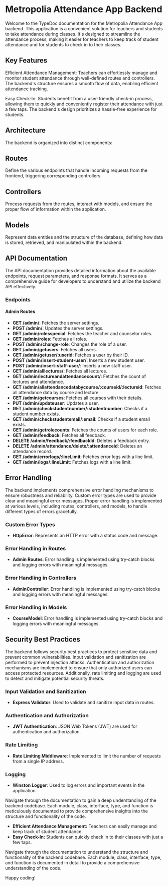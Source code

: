 # Metropolia Attendance App Backend

Welcome to the TypeDoc documentation for the Metropolia Attendance App backend. This application is a convenient solution for teachers and students to take attendance during classes. It's designed to streamline the attendance process, making it easier for teachers to keep track of student attendance and for students to check in to their classes.

## Key Features

Efficient Attendance Management: Teachers can effortlessly manage and monitor student attendance through well-defined routes and controllers. The backend's structure ensures a smooth flow of data, enabling efficient attendance tracking.

Easy Check-In: Students benefit from a user-friendly check-in process, allowing them to quickly and conveniently register their attendance with just a few taps. The backend's design prioritizes a hassle-free experience for students.

## Architecture

The backend is organized into distinct components:

## Routes
Define the various endpoints that handle incoming requests from the frontend, triggering corresponding controllers.

## Controllers
Process requests from the routes, interact with models, and ensure the proper flow of information within the application.

## Models
Represent data entities and the structure of the database, defining how data is stored, retrieved, and manipulated within the backend.

## API Documentation

The API documentation provides detailed information about the available endpoints, request parameters, and response formats. It serves as a comprehensive guide for developers to understand and utilize the backend API effectively.

### Endpoints

#### Admin Routes

- **GET /admin/**: Fetches the server settings.
- **POST /admin/**: Updates the server settings.
- **GET /admin/rolesspecial**: Fetches the teacher and counselor roles.
- **GET /admin/roles**: Fetches all roles.
- **POST /admin/change-role**: Changes the role of a user.
- **GET /admin/getusers**: Fetches all users.
- **GET /admin/getuser/:userid**: Fetches a user by their ID.
- **POST /admin/insert-student-user/**: Inserts a new student user.
- **POST /admin/insert-staff-user/**: Inserts a new staff user.
- **GET /admin/alllectures/**: Fetches all lectures.
- **GET /admin/lectureandattendancecount/**: Fetches the count of lectures and attendance.
- **GET /admin/allattendancedatabycourse/:courseid/:lectureid**: Fetches all attendance data by course and lecture.
- **GET /admin/getcourses**: Fetches all courses with their details.
- **PUT /admin/updateuser**: Updates a user.
- **GET /admin/checkstudentnumber/:studentnumber**: Checks if a student number exists.
- **GET /admin/checkstudentemail/:email**: Checks if a student email exists.
- **GET /admin/getrolecounts**: Fetches the counts of users for each role.
- **GET /admin/feedback**: Fetches all feedback.
- **DELETE /admin/feedback/:feedbackId**: Deletes a feedback entry.
- **DELETE /admin/attendance/delete/:attendanceid**: Deletes an attendance record.
- **GET /admin/errorlogs/:lineLimit**: Fetches error logs with a line limit.
- **GET /admin/logs/:lineLimit**: Fetches logs with a line limit.

## Error Handling

The backend implements comprehensive error handling mechanisms to ensure robustness and reliability. Custom error types are used to provide clear and meaningful error messages. Proper error handling is implemented at various levels, including routes, controllers, and models, to handle different types of errors gracefully.

### Custom Error Types

- **HttpError**: Represents an HTTP error with a status code and message.

### Error Handling in Routes

- **Admin Routes**: Error handling is implemented using try-catch blocks and logging errors with meaningful messages.

### Error Handling in Controllers

- **AdminController**: Error handling is implemented using try-catch blocks and logging errors with meaningful messages.

### Error Handling in Models

- **CourseModel**: Error handling is implemented using try-catch blocks and logging errors with meaningful messages.

## Security Best Practices

The backend follows security best practices to protect sensitive data and prevent common vulnerabilities. Input validation and sanitization are performed to prevent injection attacks. Authentication and authorization mechanisms are implemented to ensure that only authorized users can access protected resources. Additionally, rate limiting and logging are used to detect and mitigate potential security threats.

### Input Validation and Sanitization

- **Express Validator**: Used to validate and sanitize input data in routes.

### Authentication and Authorization

- **JWT Authentication**: JSON Web Tokens (JWT) are used for authentication and authorization.

### Rate Limiting

- **Rate Limiting Middleware**: Implemented to limit the number of requests from a single IP address.

### Logging

- **Winston Logger**: Used to log errors and important events in the application.

Navigate through the documentation to gain a deep understanding of the backend codebase. Each module, class, interface, type, and function is meticulously documented to provide comprehensive insights into the structure and functionality of the code.
- **Efficient Attendance Management:** Teachers can easily manage and keep track of student attendance.
- **Easy Check-In:** Students can quickly check in to their classes with just a few taps.

Navigate through the documentation to understand the structure and functionality of the backend codebase. Each module, class, interface, type, and function is documented in detail to provide a comprehensive understanding of the code.

Happy coding!
